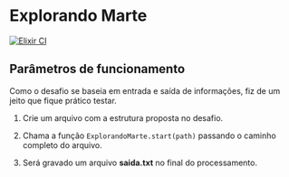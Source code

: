 # Explorando Marte
[![Elixir CI](https://github.com/carlosviana/explorando_marte/actions/workflows/elixir.yml/badge.svg)](https://github.com/carlosviana/explorando_marte/actions/workflows/elixir.yml)
## Parâmetros de funcionamento

Como o desafio se baseia em entrada e saída de informações, fiz de um jeito que fique prático testar.

1. Crie um arquivo com a estrutura proposta no desafio.

2. Chama a função ```ExplorandoMarte.start(path)``` passando o caminho completo do arquivo.

3. Será gravado um arquivo **saida.txt** no final do processamento.

